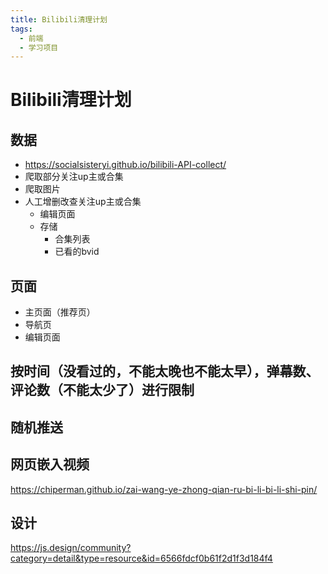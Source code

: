 ```yaml
---
title: Bilibili清理计划
tags:
  - 前端
  - 学习项目
---
```


# Bilibili清理计划

## 数据
- https://socialsisteryi.github.io/bilibili-API-collect/
- 爬取部分关注up主或合集
- 爬取图片
- 人工增删改查关注up主或合集
	- 编辑页面
	- 存储
		- 合集列表
		- 已看的bvid


## 页面
- 主页面（推荐页）
- 导航页
- 编辑页面

## 按时间（没看过的，不能太晚也不能太早），弹幕数、评论数（不能太少了）进行限制

## 随机推送
## 网页嵌入视频
https://chiperman.github.io/zai-wang-ye-zhong-qian-ru-bi-li-bi-li-shi-pin/

## 设计
https://js.design/community?category=detail&type=resource&id=6566fdcf0b61f2d1f3d184f4